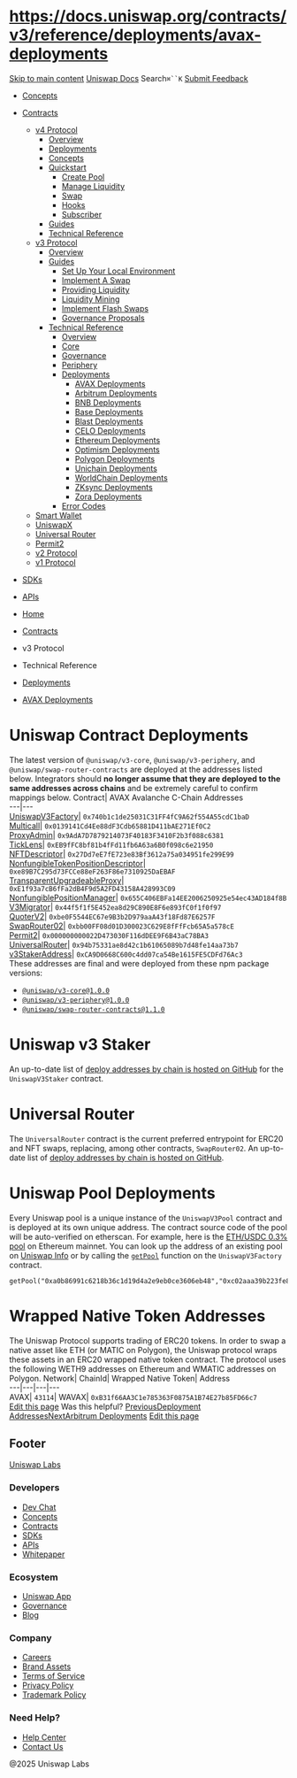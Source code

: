 # https://docs.uniswap.org/contracts/v3/reference/deployments/avax-deployments

[Skip to main content](https://docs.uniswap.org/contracts/v3/reference/deployments/avax-deployments#__docusaurus_skipToContent_fallback)
[Uniswap Docs](https://docs.uniswap.org/)
Search`⌘``K`
[Submit Feedback](https://docs.google.com/forms/d/e/1FAIpQLSdjSkZam8KiatL9XACRVxCHjDJjaPGbls77PCXDKFn4JwykXg/viewform)
  * [Concepts](https://docs.uniswap.org/concepts/overview)
  * [Contracts](https://docs.uniswap.org/contracts/v4/overview)
    * [v4 Protocol](https://docs.uniswap.org/contracts/v3/reference/deployments/avax-deployments)
      * [Overview](https://docs.uniswap.org/contracts/v4/overview)
      * [Deployments](https://docs.uniswap.org/contracts/v4/deployments)
      * [Concepts](https://docs.uniswap.org/contracts/v3/reference/deployments/avax-deployments)
      * [Quickstart](https://docs.uniswap.org/contracts/v3/reference/deployments/avax-deployments)
        * [Create Pool](https://docs.uniswap.org/contracts/v4/quickstart/create-pool)
        * [Manage Liquidity](https://docs.uniswap.org/contracts/v3/reference/deployments/avax-deployments)
        * [Swap](https://docs.uniswap.org/contracts/v4/quickstart/swap)
        * [Hooks](https://docs.uniswap.org/contracts/v3/reference/deployments/avax-deployments)
        * [Subscriber](https://docs.uniswap.org/contracts/v4/quickstart/subscriber)
      * [Guides](https://docs.uniswap.org/contracts/v3/reference/deployments/avax-deployments)
      * [Technical Reference](https://docs.uniswap.org/contracts/v3/reference/deployments/avax-deployments)
    * [v3 Protocol](https://docs.uniswap.org/contracts/v3/reference/deployments/avax-deployments)
      * [Overview](https://docs.uniswap.org/contracts/v3/overview)
      * [Guides](https://docs.uniswap.org/contracts/v3/reference/deployments/avax-deployments)
        * [Set Up Your Local Environment](https://docs.uniswap.org/contracts/v3/guides/local-environment)
        * [Implement A Swap](https://docs.uniswap.org/contracts/v3/reference/deployments/avax-deployments)
        * [Providing Liquidity](https://docs.uniswap.org/contracts/v3/reference/deployments/avax-deployments)
        * [Liquidity Mining](https://docs.uniswap.org/contracts/v3/reference/deployments/avax-deployments)
        * [Implement Flash Swaps](https://docs.uniswap.org/contracts/v3/reference/deployments/avax-deployments)
        * [Governance Proposals](https://docs.uniswap.org/contracts/v3/reference/deployments/avax-deployments)
      * [Technical Reference](https://docs.uniswap.org/contracts/v3/reference/deployments/avax-deployments)
        * [Overview](https://docs.uniswap.org/contracts/v3/reference/overview)
        * [Core](https://docs.uniswap.org/contracts/v3/reference/deployments/avax-deployments)
        * [Governance](https://docs.uniswap.org/contracts/v3/reference/deployments/avax-deployments)
        * [Periphery](https://docs.uniswap.org/contracts/v3/reference/deployments/avax-deployments)
        * [Deployments](https://docs.uniswap.org/contracts/v3/reference/deployments/)
          * [AVAX Deployments](https://docs.uniswap.org/contracts/v3/reference/deployments/avax-deployments)
          * [Arbitrum Deployments](https://docs.uniswap.org/contracts/v3/reference/deployments/arbitrum-deployments)
          * [BNB Deployments](https://docs.uniswap.org/contracts/v3/reference/deployments/bnb-deployments)
          * [Base Deployments](https://docs.uniswap.org/contracts/v3/reference/deployments/base-deployments)
          * [Blast Deployments](https://docs.uniswap.org/contracts/v3/reference/deployments/blast-deployments)
          * [CELO Deployments](https://docs.uniswap.org/contracts/v3/reference/deployments/celo-deployments)
          * [Ethereum Deployments](https://docs.uniswap.org/contracts/v3/reference/deployments/ethereum-deployments)
          * [Optimism Deployments](https://docs.uniswap.org/contracts/v3/reference/deployments/optimism-deployments)
          * [Polygon Deployments](https://docs.uniswap.org/contracts/v3/reference/deployments/polygon-deployments)
          * [Unichain Deployments](https://docs.uniswap.org/contracts/v3/reference/deployments/unichain-deployments)
          * [WorldChain Deployments](https://docs.uniswap.org/contracts/v3/reference/deployments/WorldChain-deployments)
          * [ZKsync Deployments](https://docs.uniswap.org/contracts/v3/reference/deployments/ZKsync-deployments)
          * [Zora Deployments](https://docs.uniswap.org/contracts/v3/reference/deployments/Zora-deployments)
        * [Error Codes](https://docs.uniswap.org/contracts/v3/reference/error-codes)
    * [Smart Wallet](https://docs.uniswap.org/contracts/v3/reference/deployments/avax-deployments)
    * [UniswapX](https://docs.uniswap.org/contracts/v3/reference/deployments/avax-deployments)
    * [Universal Router](https://docs.uniswap.org/contracts/v3/reference/deployments/avax-deployments)
    * [Permit2](https://docs.uniswap.org/contracts/v3/reference/deployments/avax-deployments)
    * [v2 Protocol](https://docs.uniswap.org/contracts/v3/reference/deployments/avax-deployments)
    * [v1 Protocol](https://docs.uniswap.org/contracts/v3/reference/deployments/avax-deployments)
  * [SDKs](https://docs.uniswap.org/sdk/v4/overview)
  * [APIs](https://docs.uniswap.org/api/subgraph/overview)


  * [Home](https://docs.uniswap.org/)
  * [Contracts](https://docs.uniswap.org/contracts/v4/overview)
  * v3 Protocol
  * Technical Reference
  * [Deployments](https://docs.uniswap.org/contracts/v3/reference/deployments/)
  * [AVAX Deployments](https://docs.uniswap.org/contracts/v3/reference/deployments/avax-deployments)


# Uniswap Contract Deployments
The latest version of `@uniswap/v3-core`, `@uniswap/v3-periphery`, and `@uniswap/swap-router-contracts` are deployed at the addresses listed below. Integrators should **no longer assume that they are deployed to the same addresses across chains** and be extremely careful to confirm mappings below.
Contract| AVAX Avalanche C-Chain Addresses  
---|---  
[UniswapV3Factory](https://github.com/Uniswap/uniswap-v3-core/blob/v1.0.0/contracts/UniswapV3Factory.sol)| `0x740b1c1de25031C31FF4fC9A62f554A55cdC1baD`  
[Multicall](https://snowtrace.io/address/0x0139141Cd4Ee88dF3Cdb65881D411bAE271Ef0C2/contract/43114/code)| `0x0139141Cd4Ee88dF3Cdb65881D411bAE271Ef0C2`  
[ProxyAdmin](https://github.com/OpenZeppelin/openzeppelin-contracts/blob/v3.4.1-solc-0.7-2/contracts/proxy/ProxyAdmin.sol)| `0x9AdA7D7879214073F40183F3410F2b3f088c6381`  
[TickLens](https://github.com/Uniswap/uniswap-v3-periphery/blob/v1.0.0/contracts/lens/TickLens.sol)| `0xEB9fFC8bf81b4fFd11fb6A63a6B0f098c6e21950`  
[NFTDescriptor](https://github.com/Uniswap/uniswap-v3-periphery/blob/v1.0.0/contracts/libraries/NFTDescriptor.sol)| `0x27Dd7eE7fE723e83Bf3612a75a034951fe299E99`  
[NonfungibleTokenPositionDescriptor](https://github.com/Uniswap/uniswap-v3-periphery/blob/v1.0.0/contracts/NonfungibleTokenPositionDescriptor.sol)| `0xe89B7C295d73FCCe88eF263F86e7310925DaEBAF`  
[TransparentUpgradeableProxy](https://github.com/OpenZeppelin/openzeppelin-contracts/blob/v3.4.1-solc-0.7-2/contracts/proxy/TransparentUpgradeableProxy.sol)| `0xE1f93a7cB6fFa2dB4F9d5A2FD43158A428993C09`  
[NonfungiblePositionManager](https://github.com/Uniswap/uniswap-v3-periphery/blob/v1.0.0/contracts/NonfungiblePositionManager.sol)| `0x655C406EBFa14EE2006250925e54ec43AD184f8B`  
[V3Migrator](https://github.com/Uniswap/uniswap-v3-periphery/blob/v1.0.0/contracts/V3Migrator.sol)| `0x44f5f1f5E452ea8d29C890E8F6e893fC0f1f0f97`  
[QuoterV2](https://github.com/Uniswap/v3-periphery/blob/main/contracts/lens/QuoterV2.sol)| `0xbe0F5544EC67e9B3b2D979aaA43f18Fd87E6257F`  
[SwapRouter02](https://github.com/Uniswap/swap-router-contracts/blob/main/contracts/SwapRouter02.sol)| `0xbb00FF08d01D300023C629E8fFfFcb65A5a578cE`  
[Permit2](https://github.com/Uniswap/permit2)| `0x000000000022D473030F116dDEE9F6B43aC78BA3`  
[UniversalRouter](https://github.com/Uniswap/universal-router)| `0x94b75331ae8d42c1b61065089b7d48fe14aa73b7`  
[v3StakerAddress](https://github.com/Uniswap/v3-staker)| `0xCA9D0668C600c4dd07ca54Be1615FE5CDFd76Ac3`  
These addresses are final and were deployed from these npm package versions:
  * [`@uniswap/v3-core@1.0.0`](https://github.com/Uniswap/uniswap-v3-core/tree/v1.0.0)
  * [`@uniswap/v3-periphery@1.0.0`](https://github.com/Uniswap/uniswap-v3-periphery/tree/v1.0.0)
  * [`@uniswap/swap-router-contracts@1.1.0`](https://github.com/Uniswap/swap-router-contracts/tree/v1.1.0)


# Uniswap v3 Staker
An up-to-date list of [deploy addresses by chain is hosted on GitHub](https://github.com/Uniswap/v3-staker/releases/tag/v1.0.2) for the `UniswapV3Staker` contract.
# Universal Router
The `UniversalRouter` contract is the current preferred entrypoint for ERC20 and NFT swaps, replacing, among other contracts, `SwapRouter02`. An up-to-date list of [deploy addresses by chain is hosted on GitHub](https://github.com/Uniswap/universal-router/tree/main/deploy-addresses).
# Uniswap Pool Deployments
Every Uniswap pool is a unique instance of the `UniswapV3Pool` contract and is deployed at its own unique address. The contract source code of the pool will be auto-verified on etherscan. For example, here is the [ETH/USDC 0.3% pool](https://etherscan.io/address/0x8ad599c3a0ff1de082011efddc58f1908eb6e6d8) on Ethereum mainnet.
You can look up the address of an existing pool on [Uniswap Info](https://info.uniswap.org/#/) or by calling the [`getPool`](https://docs.uniswap.org/contracts/v3/reference/reference/core/interfaces/IUniswapV3Factory.md#getpool) function on the `UniswapV3Factory` contract.
```
getPool("0xa0b86991c6218b36c1d19d4a2e9eb0ce3606eb48","0xc02aaa39b223fe8d0a0e5c4f27ead9083c756cc2",3000)
```

# Wrapped Native Token Addresses
The Uniswap Protocol supports trading of ERC20 tokens. In order to swap a native asset like ETH (or MATIC on Polygon), the Uniswap protocol wraps these assets in an ERC20 wrapped native token contract. The protocol uses the following WETH9 addresses on Ethereum and WMATIC addresses on Polygon.
Network| ChainId| Wrapped Native Token| Address  
---|---|---|---  
AVAX| `43114`| WAVAX| `0xB31f66AA3C1e785363F0875A1B74E27b85FD66c7`  
[Edit this page](https://github.com/uniswap/uniswap-docs/tree/main/docs/contracts/v3/reference/deployments/AVAX-Deployments.md)
Was this helpful?
[PreviousDeployment Addresses](https://docs.uniswap.org/contracts/v3/reference/deployments/)[NextArbitrum Deployments](https://docs.uniswap.org/contracts/v3/reference/deployments/arbitrum-deployments)
[Edit this page](https://github.com/uniswap/uniswap-docs/tree/main/docs/contracts/v3/reference/deployments/AVAX-Deployments.md)
## Footer
[Uniswap Labs](https://docs.uniswap.org/)
### Developers
  * [Dev Chat](https://discord.com/invite/uniswap)
  * [Concepts](https://docs.uniswap.org/concepts/overview)
  * [Contracts](https://docs.uniswap.org/contracts/v4/overview)
  * [SDKs](https://docs.uniswap.org/sdk/v4/overview)
  * [APIs](https://docs.uniswap.org/api/subgraph/overview)
  * [Whitepaper](https://app.uniswap.org/whitepaper-v4.pdf)


### Ecosystem
  * [Uniswap App](https://app.uniswap.org/)
  * [Governance](https://www.uniswapfoundation.org/governance)
  * [Blog](https://blog.uniswap.org/)


### Company
  * [Careers](https://boards.greenhouse.io/uniswaplabs)
  * [Brand Assets](https://github.com/Uniswap/brand-assets/raw/main/Uniswap%20Brand%20Assets.zip)
  * [Terms of Service](https://support.uniswap.org/hc/en-us/articles/30935100859661-Uniswap-Labs-Terms-of-Service)
  * [Privacy Policy](https://support.uniswap.org/hc/en-us/articles/30934457771405-Uniswap-Labs-Privacy-Policy)
  * [Trademark Policy](https://support.uniswap.org/hc/en-us/articles/30934762216973-Uniswap-Labs-Trademark-Guidelines)


### Need Help?
  * [Help Center](https://support.uniswap.org/)
  * [Contact Us](https://support.uniswap.org/hc/en-us/requests/new)


@2025 Uniswap Labs
[](https://github.com/uniswap/uniswap-docs)[](https://twitter.com/Uniswap)[](https://discord.com/invite/uniswap)
